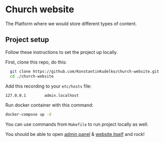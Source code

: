 # Church website

The Platform where we would store different types of content.

## Project setup

Follow these instructions to set the project up locally.

First, clone this repo, do this:

```sh
  git clone https://github.com/KonstantinKudelko/church-website.git
  cd ./church-website
```

Add this recording to your `etc/hosts` file:

```sh
127.0.0.1        admin.localhost
```

Run docker container with this command:

```sh
docker-compose up -d
```

You can use commands from `Makefile` to run project locally as well.

You should be able to open [admin panel](http://admin.localhost:8080/) & [website itself](http://localhost:8080/) and rock!
